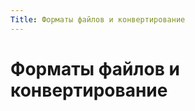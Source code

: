 ```yaml
---
Title: Форматы файлов и конвертирование
---
```



Форматы файлов и конвертирование
==============

<!-- TOC -->
